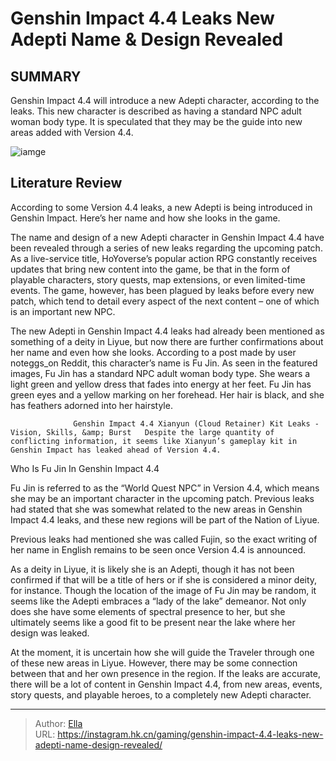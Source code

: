 # Genshin Impact 4.4 Leaks New Adepti Name &amp; Design Revealed


## SUMMARY 



  Genshin Impact 4.4 will introduce a new Adepti character, according to the leaks.   This new character is described as having a standard NPC adult woman body type.   It is speculated that they may be the guide into new areas added with Version 4.4.  

![iamge](https://static1.srcdn.com/wordpress/wp-content/uploads/2024/01/genshin-impact-44-leaks-adepti-name-design-fu-jin-moon-carver.jpg)

## Literature Review

According to some Version 4.4 leaks, a new Adepti is being introduced in Genshin Impact. Here’s her name and how she looks in the game.




The name and design of a new Adepti character in Genshin Impact 4.4 have been revealed through a series of new leaks regarding the upcoming patch. As a live-service title, HoYoverse’s popular action RPG constantly receives updates that bring new content into the game, be that in the form of playable characters, story quests, map extensions, or even limited-time events. The game, however, has been plagued by leaks before every new patch, which tend to detail every aspect of the next content – one of which is an important new NPC.




The new Adepti in Genshin Impact 4.4 leaks had already been mentioned as something of a deity in Liyue, but now there are further confirmations about her name and even how she looks. According to a post made by user noteggs_on Reddit, this character’s name is Fu Jin. As seen in the featured images, Fu Jin has a standard NPC adult woman body type. She wears a light green and yellow dress that fades into energy at her feet. Fu Jin has green eyes and a yellow marking on her forehead. Her hair is black, and she has feathers adorned into her hairstyle.

                  Genshin Impact 4.4 Xianyun (Cloud Retainer) Kit Leaks - Vision, Skills, &amp; Burst   Despite the large quantity of conflicting information, it seems like Xianyun’s gameplay kit in Genshin Impact has leaked ahead of Version 4.4.   


 Who Is Fu Jin In Genshin Impact 4.4 
          




Fu Jin is referred to as the “World Quest NPC” in Version 4.4, which means she may be an important character in the upcoming patch. Previous leaks had stated that she was somewhat related to the new areas in Genshin Impact 4.4 leaks, and these new regions will be part of the Nation of Liyue.



Previous leaks had mentioned she was called Fujin, so the exact writing of her name in English remains to be seen once Version 4.4 is announced.




As a deity in Liyue, it is likely she is an Adepti, though it has not been confirmed if that will be a title of hers or if she is considered a minor deity, for instance. Though the location of the image of Fu Jin may be random, it seems like the Adepti embraces a “lady of the lake” demeanor. Not only does she have some elements of spectral presence to her, but she ultimately seems like a good fit to be present near the lake where her design was leaked.




At the moment, it is uncertain how she will guide the Traveler through one of these new areas in Liyue. However, there may be some connection between that and her own presence in the region. If the leaks are accurate, there will be a lot of content in Genshin Impact 4.4, from new areas, events, story quests, and playable heroes, to a completely new Adepti character.



---

> Author: [Ella](https://instagram.hk.cn/)  
> URL: https://instagram.hk.cn/gaming/genshin-impact-4.4-leaks-new-adepti-name-design-revealed/  

